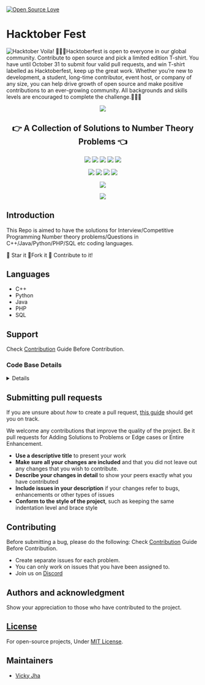 [![Open Source Love](https://badges.frapsoft.com/os/v1/open-source.svg?v=102)](https://hacktoberfest.digitalocean.com/)&nbsp;

# Hacktober Fest
![Hacktober](https://raw.githubusercontent.com/keshavsingh4522/hacktoberfest2021/35fc6060c5ddead5792f29a2437fea160dbe9804/Assets/logo-hacktoberfest-full.f42e3b1.svg)
Voila!
🙅🏼‍♂️Hacktoberfest is open to everyone in our global community. Contribute to open source and pick a limited edition T-shirt. You have until October 31 to submit four valid pull requests, and win T-shirt labelled as Hacktoberfest, keep up the great work. Whether you’re new to development, a student, long-time contributor, event host, or company of any size, you can help drive growth of open source and make positive contributions to an ever-growing community. All backgrounds and skills levels are encouraged to complete the challenge.🙅🏼‍♂️


<p align="center">
<img src="https://capsule-render.vercel.app/api?type=rect&color=gradient&height=100&section=header&text=Number%20Theory%20for%20Competitive%20/%20for%20Interview%20prep&fontSize=35&fontAlignY=35" /> 
<h2 align="center">👉 A Collection of Solutions to Number Theory Problems 👈</h2>
</p>

<p align="center">
<img src="https://img.shields.io/badge/language-Python-blue?style=for-the-badge">
<img src="https://img.shields.io/badge/language-C++-blue?style=for-the-badge">
<img src="https://img.shields.io/badge/language-Java-blue?style=for-the-badge">
<img src="https://img.shields.io/badge/language-PHP-blue?style=for-the-badge">
<img src="https://img.shields.io/badge/language-SQL-blue?style=for-the-badge">
 </p>
<p align="center">
<img src="https://img.shields.io/github/issues-raw/Vicky-Jha/Number-Theory?style=for-the-badge" >
<img src="https://img.shields.io/github/issues-closed-raw/Vicky-Jha/Number-Theory?style=for-the-badge" >
<img src="https://img.shields.io/github/issues-pr-raw/Vicky-Jha/Number-Theory?style=for-the-badge" >
<img src="https://img.shields.io/github/issues-pr-closed-raw/Vicky-Jha/Number-Theory?style=for-the-badge" >
</p>
<p align="center">
<img src="https://camo.githubusercontent.com/64ce9e38f4bc6cc977a2576a3e1c0c12e56a99d28b7a416aeaea483f9e9c1535/68747470733a2f2f696d672e736869656c64732e696f2f62616467652f6861636b746f626572666573742d323032312d626c756576696f6c6574">
</p>
<p align="center">
<img src="https://img.shields.io/github/contributors/Vicky-Jha/Number-Theory?style=for-the-badge">
</p>

## Introduction

This Repo is aimed to have the solutions for Interview/Competitive Programming Number theory problems/Questions in C++/Java/Python/PHP/SQL etc coding languages.

:star2: Star it 
:fork_and_knife:Fork it
:handshake: Contribute to it!


## Languages 
- C++
- Python
- Java
- PHP
- SQL

## Support

Check [Contribution](/CONTRIBUTING.md) Guide Before Contribution.



<!-- Restrctions:maintainers only access -->

<summary><h3>Code Base Details</h3></summary>
<details>

| Problem #                      	| Title           	| Remarks 	      |
|---|---|---|
| 1                  	| Basics                  	|   	|
| 2                    	| Modular Arithmetic    	|  	|
| 3               	| Number Theory               	|  	|
| 4                  |  Coding Problems          |    |
| 5                 | Misc                        |     |



</details>

## Submitting pull requests
If you are unsure about *how* to create a pull request, [this guide](https://www.youtube.com/watch?v=jZtECuvNRiw) should get you on track.

We welcome any contributions that improve the quality of the project. Be it pull requests for Adding Solutions to Problems or Edge cases or Entire Enhancement. 

- **Use a descriptive title** to present your work
- **Make sure all your changes are included** and that you did not leave out any changes that you wish to contribute.
- **Describe your changes in detail** to show your peers exactly what you have contributed
- **Include issues in your description** if your changes refer to bugs, enhancements or other types of issues
- **Conform to the style of the project**, such as keeping the same indentation level and brace style




## Contributing

Before submitting a bug, please do the following:
Check [Contribution](/CONTRIBUTING.md) Guide Before Contribution.

- Create separate issues for each problem.
- You can only work on issues that you have been assigned to.
- Join us on [Discord](https://discord.gg/UezHVp)

## Authors and acknowledgment

Show your appreciation to those who have contributed to the project.

## [License](/LICENSE)

For open-source projects, Under [MIT License](/LICENSE).

## Maintainers

- [Vicky Jha](https://github.com/vicky-jha)
